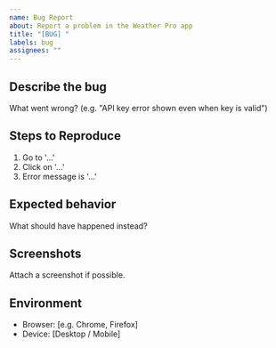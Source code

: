 ```yaml
---
name: Bug Report
about: Report a problem in the Weather Pro app
title: "[BUG] "
labels: bug
assignees: ""
---
```


## Describe the bug
What went wrong? (e.g. "API key error shown even when key is valid")

## Steps to Reproduce
1. Go to '...'
2. Click on '...'
3. Error message is '...'

## Expected behavior
What should have happened instead?

## Screenshots
Attach a screenshot if possible.

## Environment
- Browser: [e.g. Chrome, Firefox]
- Device: [Desktop / Mobile]
